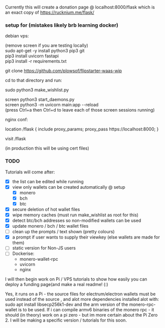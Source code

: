 Currently this will create a donation page @ localhost:8000/flask which is an exact copy of https://rucknium.me/flask/

### setup for (mistakes likely brb learning docker)

debian vps: 

(remove screen if you are testing locally)           
sudo apt-get -y install python3 pip3 git   
pip3 install uvicorn fastapi         
pip3 install -r requirements.txt    

git clone https://github.com/plowsof/flipstarter-waas-wip

cd to that directory and run:

sudo python3 make_wishlist.py

screen python3 start_daemons.py    
screen python3 -m uvicorn main:app --reload    
(press Ctrl+a then Ctrl+d to leave each of those screen sessions running) 

nginx conf:    

location /flask {
    include proxy_params;
    proxy_pass https://localhost:8000;
}

visit <url>/flask     

(in production this will be using cert files)    
### TODO
    
Tutorials will come after:    
- [x] the list can be edited while running
- [x] view only wallets can be created automatically @ setup 
    - [x] monero
    - [x] bch
    - [x] btc 
- [x] secure deletion of hot wallet files
- [x] wipe memory caches (must run make_wishlist as root for this)
- [x] detect btc/bch addresses so non-modified wallets can be used
- [x] update monero / bch / btc wallet files
- [ ] clean up the prompts / text shown (pretty colours)
- [x] a prompt if user wants to supply their viewkey (else wallets are made for them)
- [ ] static version for Non-JS users
- [ ] Dockerise:
    - monero-wallet-rpc
    - uvicorn
    - nginx    

I will then begin work on Pi / VPS tutorials to show how easily you can deploy a funding page(and make a real readme! (:)

Yes, it runs on a Pi - the source files for electrum/electron wallets must be used instead of the source , and alot more dependencies installed alot with:
sudo apt install libsecp256k1-dev
and the arm version of the monero-rpc-wallet is to be used.
If i can compile armv6 binaries of the monero rpc - it should (in theory) work on a pi zero - but im more certain about the Pi Zero 2.
I will be making a specific version / tutorials for this soon.
